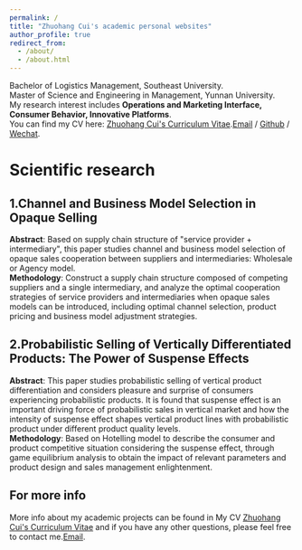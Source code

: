 ```yaml
---
permalink: /
title: "Zhuohang Cui's academic personal websites"
author_profile: true
redirect_from: 
  - /about/
  - /about.html
---
```


Bachelor of Logistics Management, Southeast University.  
Master of Science and Engineering in Management, Yunnan University.  
My research interest includes **Operations and Marketing Interface, Consumer Behavior, Innovative Platforms**.  
You can find my CV here: [Zhuohang Cui's Curriculum Vitae](../assets/ZhuohangCui_Vitae.pdf).[Email](zhuohangcui@163.com) / [Github](https://github.com/zhuohangcui) / [Wechat](../images/wechat.jpg).

Scientific research
======
## 1.Channel and Business Model Selection in Opaque Selling  
**Abstract**: Based on supply chain structure of "service provider + intermediary", this paper studies channel and business model selection of opaque sales cooperation between suppliers and intermediaries: Wholesale or Agency model.  
**Methodology**: Construct a supply chain structure composed of competing suppliers and a single intermediary, and analyze the optimal cooperation strategies of service providers and intermediaries when opaque sales models can be introduced, including optimal channel selection, product pricing and business model adjustment strategies.
## 2.Probabilistic Selling of Vertically Differentiated Products: The Power of Suspense Effects
**Abstract**: This paper studies probabilistic selling of vertical product differentiation and considers pleasure and surprise of consumers experiencing probabilistic products. It is found that suspense effect is an important driving force of probabilistic sales in vertical market and how the intensity of suspense effect shapes vertical product lines with probabilistic product under different product quality levels.  
**Methodology**: Based on Hotelling model to describe the consumer and product competitive situation considering the suspense effect, through game equilibrium analysis to obtain the impact of relevant parameters and product design and sales management enlightenment.


For more info
------
More info about my academic projects can be found in My CV [Zhuohang Cui's Curriculum Vitae](../assets/ZhuohangCui_Vitae.pdf) and if you have any other questions, please feel free to contact me.[Email](zhuohangcui@163.com).
